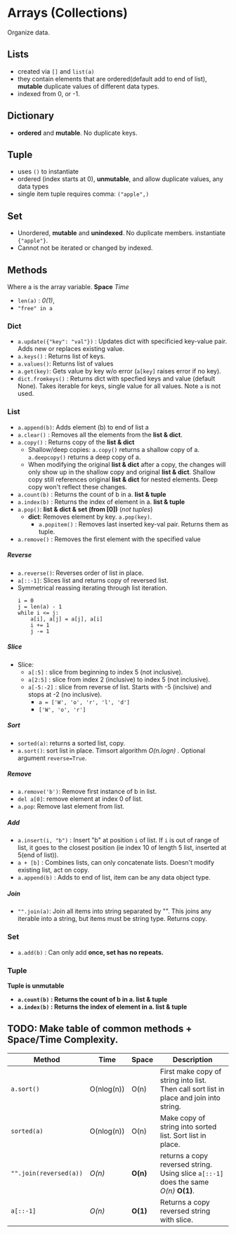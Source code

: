 # Arrays (Collections)

Organize data.

## Lists

- created via `[]` and `list(a)`
- they contain elements that are ordered(default add to end of list), **mutable** duplicate values of different data types.
- indexed from 0, or -1.

## Dictionary

- **ordered** and **mutable**. No duplicate keys.

## Tuple

- uses `()` to instantiate
- ordered (index starts at 0), **unmutable**, and allow duplicate values, any data types
- single item tuple requires comma: `("apple",)`

## Set

- Unordered, **mutable** and **unindexed**. No duplicate members. instantiate `{"apple"}`.
- Cannot not be iterated or changed by indexed.

## Methods

Where a is the array variable.
**Space**
_Time_

- `len(a)` : _0(1)_,
- `"free" in a`

### Dict

- `a.update({"key": "val"})` : Updates dict with specificied key-value pair. Adds new or replaces existing value.
- `a.keys()` : Returns list of keys.
- `a.values()`: Returns list of values
- `a.get(key)`: Gets value by key w/o error (`a[key]` raises error if no key).
- `dict.fromkeys()` : Returns dict with specfied keys and value (default None). Takes iterable for keys, single value for all values. Note `a` is not used.

### List

- `a.append(b)`: Adds element (b) to end of list a
- `a.clear()` : Removes all the elements from the **list & dict**.
- `a.copy()` : Returns copy of the **list & dict**
  - Shallow/deep copies: `a.copy()` returns a shallow copy of a. `a.deepcopy()` returns a deep copy of a.
  - When modifying the original **list & dict** after a copy, the changes will only show up in the shallow copy and original **list & dict**. Shallow copy still references original **list & dict** for nested elements. Deep copy won't reflect these changes.
- `a.count(b)` : Returns the count of b in a. **list & tuple**
- `a.index(b)` : Returns the index of element in a. **list & tuple**
- `a.pop()`: **list & dict & set (from [0])** (_not tuples_)
  - **dict**: Removes element by key. `a.pop(key)`.
    - `a.popitem()` : Removes last inserted key-val pair. Returns them as tuple.
- `a.remove()` : Removes the first element with the specified value

##### Reverse

- `a.reverse()`: Reverses order of list in place.
- `a[::-1]`: Slices list and returns copy of reversed list.
- Symmetrical reassing iterating through list iteration.
  ```
  i = 0
  j = len(a) - 1
  while i <= j:
      a[i], a[j] = a[j], a[i]
      i += 1
      j -= 1
  ```

##### Slice

- Slice:
  - `a[:5]` : slice from beginning to index 5 (not inclusive).
  - `a[2:5]` : slice from index 2 (inclusive) to index 5 (not inclusive).
  - `a[-5:-2]` : slice from reverse of list. Starts with -5 (inclsive) and stops at -2 (no inclusive).
    - `a = ['W', 'o', 'r', 'l', 'd']`
    - `['W', 'o', 'r']`

##### Sort

- `sorted(a)`: returns a sorted list, copy.
- `a.sort()`: sort list in place. Timsort algorithm _O(n.logn)_ . Optional argument `reverse=True`.

##### Remove

- `a.remove('b')`: Remove first instance of b in list.
- `del a[0]`: remove element at index 0 of list.
- `a.pop`: Remove last element from list.

##### Add

- `a.insert(i, "b")` : Insert "b" at position `i` of list. If `i` is out of range of list, it goes to the closest position (ie index 10 of length 5 list, inserted at 5(end of list)).
- `a + [b]` : Combines lists, can only concatenate lists. Doesn't modify existing list, act on copy.
- `a.append(b)` : Adds to end of list, item can be any data object type.

##### Join

- `"".join(a)`: Join all items into string separated by "". This joins any iterable into a string, but items must be string type. Returns copy.

### Set

- `a.add(b)` : Can only add <b> once, set has no repeats.

### Tuple

**Tuple is unmutable**

- `a.count(b)` : Returns the count of b in a. **list & tuple**
- `a.index(b)` : Returns the index of element in a. **list & tuple**

## TODO: Make table of common methods + Space/Time Complexity.

| Method                 | Time       | Space    | Description                                                                             |
| ---------------------- | ---------- | -------- | --------------------------------------------------------------------------------------- |
| `a.sort()`             | O(nlog(n)) | O(n)     | First make copy of string into list. Then call sort list in place and join into string. |
| `sorted(a)`            | O(nlog(n)) | O(n)     | Make copy of string into sorted list. Sort list in place.                               |
| `"".join(reversed(a))` | _O(n)_     | **O(n)** | returns a copy reversed string. Using slice `a[::-1]` does the same _O(n)_ **O(1)**.    |
| `a[::-1]`              | _O(n)_     | **O(1)** | Returns a copy reversed string with slice.                                              |
